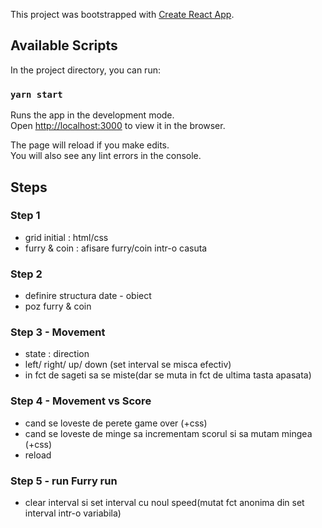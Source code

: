 This project was bootstrapped with [Create React App](https://github.com/facebook/create-react-app).

## Available Scripts

In the project directory, you can run:

### `yarn start`

Runs the app in the development mode.<br />
Open [http://localhost:3000](http://localhost:3000) to view it in the browser.

The page will reload if you make edits.<br />
You will also see any lint errors in the console.


## Steps

### Step 1
- grid initial : html/css     
- furry & coin : afisare furry/coin intr-o casuta 
### Step 2
- definire structura date - obiect
- poz furry & coin 
### Step 3 - Movement
- state : direction 
- left/ right/ up/ down (set interval se misca efectiv)
- in fct de sageti sa se miste(dar se muta in fct de ultima tasta apasata)
### Step 4 - Movement vs Score 
- cand se loveste de perete game over (+css)
- cand se loveste de minge sa incrementam scorul si sa mutam mingea (+css)
- reload
### Step 5 - run Furry run
- clear interval si set interval cu noul speed(mutat fct anonima din set interval intr-o variabila)